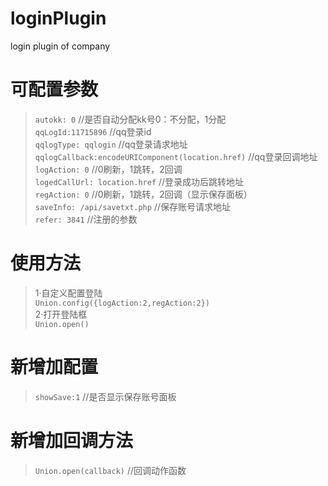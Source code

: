 # loginPlugin
login plugin of company
# 可配置参数
> `autokk: 0` //是否自动分配kk号0：不分配，1分配  
> `qqLogId:11715896` //qq登录id  
> `qqlogType: qqlogin` //qq登录请求地址  
> `qqlogCallback:encodeURIComponent(location.href)` //qq登录回调地址  
> `logAction: 0` //0刷新，1跳转，2回调  
> `logedCallUrl: location.href` //登录成功后跳转地址  
> `regAction: 0` //0刷新，1跳转，2回调（显示保存面板）  
> `saveInfo: /api/savetxt.php` //保存账号请求地址  
> `refer: 3841` //注册的参数 

# 使用方法
> 1·自定义配置登陆<br>
> `Union.config({logAction:2,regAction:2})`<br>
> 2·打开登陆框<br>
> `Union.open()`

# 新增加配置
> `showSave:1` //是否显示保存账号面板

# 新增加回调方法
> `Union.open(callback)` //回调动作函数